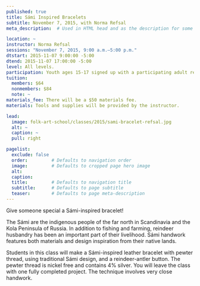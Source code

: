 ```yaml
---
published: true
title: Sámi Inspired Bracelets 
subtitle: November 7, 2015, with Norma Refsal
meta_description:  # Used in HTML head and as the description for some search engines

location: ~
instructor: Norma Refsal
sessions: "November 7, 2015, 9:00 a.m.–5:00 p.m."
dtstart: 2015-11-07 9:00:00 -5:00
dtend: 2015-11-07 17:00:00 -5:00
level: All levels. 
participation: Youth ages 15-17 signed up with a participating adult receive a 25% discount.
tuition:
  members: $64
  nonmembers: $84
  note: ~
materials_fee: There will be a $50 materials fee.
materials: Tools and supplies will be provided by the instructor. 

lead:
  image: folk-art-school/classes/2015/sami-bracelet-refsal.jpg
  alt: ~
  caption: ~
  pull: right

pagelist:
  exclude: false
  order:         # Defaults to navigation order  
  image:         # Defaults to cropped page hero image
  alt:
  caption:
  title:         # Defaults to navigation title
  subtitle:      # Defaults to page subtitle
  teaser:        # Defaults to page meta-description 
---
```

Give someone special a Sámi-inspired bracelet!

The Sámi are the indigenous people of the far north in Scandinavia and the Kola Peninsula of Russia. In addition to fishing and farming, reindeer husbandry has been an important part of their livelihood. Sámi handwork features both materials and design inspiration from their native lands. 

Students in this class will make a Sámi-inspired leather bracelet with pewter thread, using traditional Sámi design, and a reindeer-antler button. The pewter thread is nickel free and contains 4% silver. You will leave the class with one fully completed project. The technique involves very close handwork. 

